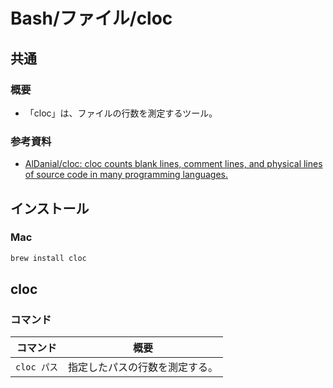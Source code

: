 # Bash/ファイル/cloc

## 共通

### 概要

- 「cloc」は、ファイルの行数を測定するツール。

### 参考資料

- [AlDanial/cloc: cloc counts blank lines, comment lines, and physical lines of source code in many programming languages.](https://github.com/AlDanial/cloc)

## インストール

### Mac

```bash
brew install cloc
```

## cloc

### コマンド

| コマンド    | 概要                           |
| ----------- | ------------------------------ |
| `cloc パス` | 指定したパスの行数を測定する。 |
